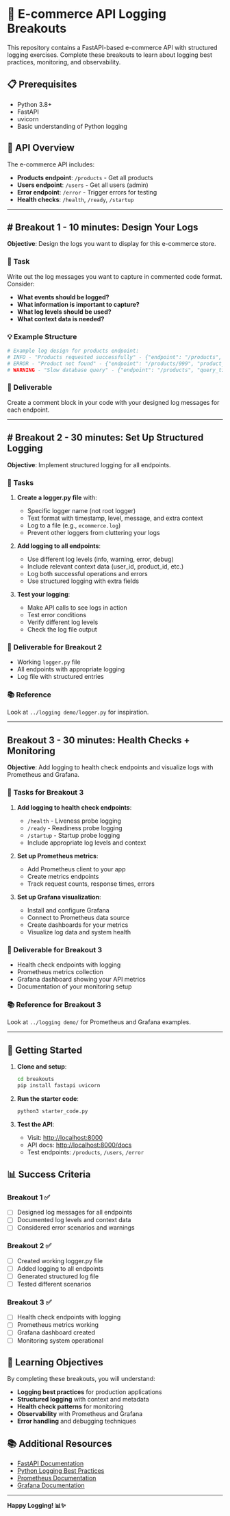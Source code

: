 # 🚀 E-commerce API Logging Breakouts

<!-- cSpell:words ecommerce -->

This repository contains a FastAPI-based e-commerce API with structured logging exercises. Complete these breakouts to learn about logging best practices, monitoring, and observability.

## 📋 Prerequisites

- Python 3.8+
- FastAPI
- uvicorn
- Basic understanding of Python logging

## 🏪 API Overview

The e-commerce API includes:

- **Products endpoint**: `/products` - Get all products
- **Users endpoint**: `/users` - Get all users (admin)
- **Error endpoint**: `/error` - Trigger errors for testing
- **Health checks**: `/health`, `/ready`, `/startup`

---

## # Breakout 1 - 10 minutes: Design Your Logs

**Objective**: Design the logs you want to display for this e-commerce store.

### 📝 Task

Write out the log messages you want to capture in commented code format. Consider:

- **What events should be logged?**
- **What information is important to capture?**
- **What log levels should be used?**
- **What context data is needed?**

### 💡 Example Structure

```python
# Example log design for products endpoint:
# INFO - "Products requested successfully" - {"endpoint": "/products", "count": 3, "response_time": 0.05}
# ERROR - "Product not found" - {"endpoint": "/products/999", "product_id": 999, "error": "not_found"}
# WARNING - "Slow database query" - {"endpoint": "/products", "query_time": 2.5, "threshold": 1.0}
```

### 🎯 Deliverable

Create a comment block in your code with your designed log messages for each endpoint.

---

## # Breakout 2 - 30 minutes: Set Up Structured Logging

**Objective**: Implement structured logging for all endpoints.

### 📝 Tasks

1. **Create a logger.py file** with:

   - Specific logger name (not root logger)
   - Text format with timestamp, level, message, and extra context
   - Log to a file (e.g., `ecommerce.log`)
   - Prevent other loggers from cluttering your logs

2. **Add logging to all endpoints**:

   - Use different log levels (info, warning, error, debug)
   - Include relevant context data (user_id, product_id, etc.)
   - Log both successful operations and errors
   - Use structured logging with extra fields

3. **Test your logging**:
   - Make API calls to see logs in action
   - Test error conditions
   - Verify different log levels
   - Check the log file output

### 🎯 Deliverable for Breakout 2

- Working `logger.py` file
- All endpoints with appropriate logging
- Log file with structured entries

### 📚 Reference

Look at `../logging demo/logger.py` for inspiration.

---

## Breakout 3 - 30 minutes: Health Checks + Monitoring

**Objective**: Add logging to health check endpoints and visualize logs with Prometheus and Grafana.

### 📝 Tasks for Breakout 3

1. **Add logging to health check endpoints**:

   - `/health` - Liveness probe logging
   - `/ready` - Readiness probe logging
   - `/startup` - Startup probe logging
   - Include appropriate log levels and context

2. **Set up Prometheus metrics**:

   - Add Prometheus client to your app
   - Create metrics endpoints
   - Track request counts, response times, errors

3. **Set up Grafana visualization**:
   - Install and configure Grafana
   - Connect to Prometheus data source
   - Create dashboards for your metrics
   - Visualize log data and system health

### 🎯 Deliverable for Breakout 3

- Health check endpoints with logging
- Prometheus metrics collection
- Grafana dashboard showing your API metrics
- Documentation of your monitoring setup

### 📚 Reference for Breakout 3

Look at `../logging demo/` for Prometheus and Grafana examples.

---

## 🚀 Getting Started

1. **Clone and setup**:

   ```bash
   cd breakouts
   pip install fastapi uvicorn
   ```

2. **Run the starter code**:

   ```bash
   python3 starter_code.py
   ```

3. **Test the API**:
   - Visit: <http://localhost:8000>
   - API docs: <http://localhost:8000/docs>
   - Test endpoints: `/products`, `/users`, `/error`

## 📊 Success Criteria

### Breakout 1 ✅

- [ ] Designed log messages for all endpoints
- [ ] Documented log levels and context data
- [ ] Considered error scenarios and warnings

### Breakout 2 ✅

- [ ] Created working logger.py file
- [ ] Added logging to all endpoints
- [ ] Generated structured log file
- [ ] Tested different scenarios

### Breakout 3 ✅

- [ ] Health check endpoints with logging
- [ ] Prometheus metrics working
- [ ] Grafana dashboard created
- [ ] Monitoring system operational

## 🎯 Learning Objectives

By completing these breakouts, you will understand:

- **Logging best practices** for production applications
- **Structured logging** with context and metadata
- **Health check patterns** for monitoring
- **Observability** with Prometheus and Grafana
- **Error handling** and debugging techniques

## 📚 Additional Resources

- [FastAPI Documentation](https://fastapi.tiangolo.com/)
- [Python Logging Best Practices](https://docs.python.org/3/howto/logging.html)
- [Prometheus Documentation](https://prometheus.io/docs/)
- [Grafana Documentation](https://grafana.com/docs/)

---

**Happy Logging! 📊✨**
